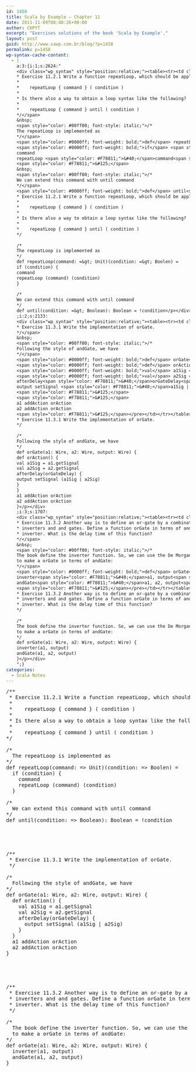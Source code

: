 ```yaml
---
id: 1458
title: Scala by Example — Chapter 11
date: 2011-11-09T08:40:26+00:00
author: CKPYT
excerpt: "Exercises solutions of the book 'Scala by Example'."
layout: post
guid: http://www.sawp.com.br/blog/?p=1458
permalink: p=1458
wp-syntax-cache-content:
  - |
    a:3:{i:1;s:2624:"
    <div class="wp_syntax" style="position:relative;"><table><tr><td class="code"><pre class="scala" style="font-family:monospace;"><span style="color: #00ff00; font-style: italic;">/**
    * Exercise 11.2.1 Write a function repeatLoop, which should be applied as follows:
    *
    *    repeatLoop { command } ( condition )
    *
    * Is there also a way to obtain a loop syntax like the following?
    *
    *    repeatLoop { command } until ( condition )
    */</span>
    &nbsp;
    <span style="color: #00ff00; font-style: italic;">/*
    The repeatLoop is implemented as
    */</span>
    <span style="color: #0000ff; font-weight: bold;">def</span> repeatLoop<span style="color: #F78811;">&#40;</span>command<span style="color: #000080;">:</span> <span style="color: #000080;">=&gt;</span> Unit<span style="color: #F78811;">&#41;</span><span style="color: #F78811;">&#40;</span>condition<span style="color: #000080;">:</span> <span style="color: #000080;">=&gt;</span> Boolen<span style="color: #F78811;">&#41;</span> <span style="color: #000080;">=</span>
    <span style="color: #0000ff; font-weight: bold;">if</span> <span style="color: #F78811;">&#40;</span>condition<span style="color: #F78811;">&#41;</span> <span style="color: #F78811;">&#123;</span>
    command
    repeatLoop <span style="color: #F78811;">&#40;</span>command<span style="color: #F78811;">&#41;</span> <span style="color: #F78811;">&#40;</span>condition<span style="color: #F78811;">&#41;</span>
    <span style="color: #F78811;">&#125;</span>
    &nbsp;
    <span style="color: #00ff00; font-style: italic;">/*
    We can extend this command with until command
    */</span>
    <span style="color: #0000ff; font-weight: bold;">def</span> until<span style="color: #F78811;">&#40;</span>condition<span style="color: #000080;">:</span> <span style="color: #000080;">=&gt;</span> Boolean<span style="color: #F78811;">&#41;</span><span style="color: #000080;">:</span> Boolean <span style="color: #000080;">=</span> <span style="color: #000080;">!</span>condition</pre></td></tr></table><p class="theCode" style="display:none;">/**
    * Exercise 11.2.1 Write a function repeatLoop, which should be applied as follows:
    *
    *    repeatLoop { command } ( condition )
    *
    * Is there also a way to obtain a loop syntax like the following?
    *
    *    repeatLoop { command } until ( condition )
    */
    
    /*
    The repeatLoop is implemented as
    */
    def repeatLoop(command: =&gt; Unit)(condition: =&gt; Boolen) =
    if (condition) {
    command
    repeatLoop (command) (condition)
    }
    
    /*
    We can extend this command with until command
    */
    def until(condition: =&gt; Boolean): Boolean = !condition</p></div>
    ;i:2;s:2133:
    <div class="wp_syntax" style="position:relative;"><table><tr><td class="code"><pre class="scala" style="font-family:monospace;"><span style="color: #00ff00; font-style: italic;">/**
    * Exercise 11.3.1 Write the implementation of orGate.
    */</span>
    &nbsp;
    <span style="color: #00ff00; font-style: italic;">/*
    Following the style of andGate, we have
    */</span>
    <span style="color: #0000ff; font-weight: bold;">def</span> orGate<span style="color: #F78811;">&#40;</span>a1<span style="color: #000080;">:</span> Wire, a2<span style="color: #000080;">:</span> Wire, output<span style="color: #000080;">:</span> Wire<span style="color: #F78811;">&#41;</span> <span style="color: #F78811;">&#123;</span>
    <span style="color: #0000ff; font-weight: bold;">def</span> orAction<span style="color: #F78811;">&#40;</span><span style="color: #F78811;">&#41;</span> <span style="color: #F78811;">&#123;</span>
    <span style="color: #0000ff; font-weight: bold;">val</span> a1Sig <span style="color: #000080;">=</span> a1.<span style="color: #000000;">getSignal</span>
    <span style="color: #0000ff; font-weight: bold;">val</span> a2Sig <span style="color: #000080;">=</span> a2.<span style="color: #000000;">getSignal</span>
    afterDelay<span style="color: #F78811;">&#40;</span>orGateDelay<span style="color: #F78811;">&#41;</span> <span style="color: #F78811;">&#123;</span>
    output setSignal <span style="color: #F78811;">&#40;</span>a1Sig | a2Sig<span style="color: #F78811;">&#41;</span>
    <span style="color: #F78811;">&#125;</span>
    <span style="color: #F78811;">&#125;</span>
    a1 addAction orAction
    a2 addAction orAction
    <span style="color: #F78811;">&#125;</span></pre></td></tr></table><p class="theCode" style="display:none;">/**
    * Exercise 11.3.1 Write the implementation of orGate.
    */
    
    /*
    Following the style of andGate, we have
    */
    def orGate(a1: Wire, a2: Wire, output: Wire) {
    def orAction() {
    val a1Sig = a1.getSignal
    val a2Sig = a2.getSignal
    afterDelay(orGateDelay) {
    output setSignal (a1Sig | a2Sig)
    }
    }
    a1 addAction orAction
    a2 addAction orAction
    }</p></div>
    ;i:3;s:1707:
    <div class="wp_syntax" style="position:relative;"><table><tr><td class="code"><pre class="scala" style="font-family:monospace;"><span style="color: #00ff00; font-style: italic;">/**
    * Exercise 11.3.2 Another way is to define an or-gate by a combination of
    * inverters and and gates. Define a function orGate in terms of andGate and
    * inverter. What is the delay time of this function?
    */</span>
    &nbsp;
    <span style="color: #00ff00; font-style: italic;">/*
    The book define the inverter function. So, we can use the De Morgan theorem
    to make a orGate in terms of andGate:
    */</span>
    <span style="color: #0000ff; font-weight: bold;">def</span> orGate<span style="color: #F78811;">&#40;</span>a1<span style="color: #000080;">:</span> Wire, a2<span style="color: #000080;">:</span> Wire, output<span style="color: #000080;">:</span> Wire<span style="color: #F78811;">&#41;</span> <span style="color: #F78811;">&#123;</span>
    inverter<span style="color: #F78811;">&#40;</span>a1, output<span style="color: #F78811;">&#41;</span>
    andGate<span style="color: #F78811;">&#40;</span>a1, a2, output<span style="color: #F78811;">&#41;</span>
    <span style="color: #F78811;">&#125;</span></pre></td></tr></table><p class="theCode" style="display:none;">/**
    * Exercise 11.3.2 Another way is to define an or-gate by a combination of
    * inverters and and gates. Define a function orGate in terms of andGate and
    * inverter. What is the delay time of this function?
    */
    
    /*
    The book define the inverter function. So, we can use the De Morgan theorem
    to make a orGate in terms of andGate:
    */
    def orGate(a1: Wire, a2: Wire, output: Wire) {
    inverter(a1, output)
    andGate(a1, a2, output)
    }</p></div>
    ";}
categories:
  - Scala Notes
---
```

<pre lang="scala">/**
 * Exercise 11.2.1 Write a function repeatLoop, which should be applied as follows:
 *
 *    repeatLoop { command } ( condition )
 * 
 * Is there also a way to obtain a loop syntax like the following?
 * 
 *    repeatLoop { command } until ( condition )
*/

/*
  The repeatLoop is implemented as
*/
def repeatLoop(command: => Unit)(condition: => Boolen) =
  if (condition) {
    command
    repeatLoop (command) (condition)
  }

/*
  We can extend this command with until command
*/
def until(condition: => Boolean): Boolean = !condition</pre>

&nbsp;

&nbsp;

<pre lang="scala">/**
 * Exercise 11.3.1 Write the implementation of orGate.
 */

/*
  Following the style of andGate, we have
*/
def orGate(a1: Wire, a2: Wire, output: Wire) {
  def orAction() {
    val a1Sig = a1.getSignal
    val a2Sig = a2.getSignal
    afterDelay(orGateDelay) {
      output setSignal (a1Sig | a2Sig)
    }
  }
  a1 addAction orAction
  a2 addAction orAction
}</pre>

&nbsp;

&nbsp;

<pre lang="scala">/**
 * Exercise 11.3.2 Another way is to define an or-gate by a combination of
 * inverters and and gates. Define a function orGate in terms of andGate and
 * inverter. What is the delay time of this function?
 */

/*
  The book define the inverter function. So, we can use the De Morgan theorem
  to make a orGate in terms of andGate:
*/
def orGate(a1: Wire, a2: Wire, output: Wire) {
  inverter(a1, output)
  andGate(a1, a2, output)
}</pre>
